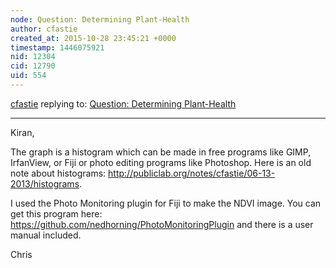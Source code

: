 ```yaml
---
node: Question: Determining Plant-Health
author: cfastie
created_at: 2015-10-28 23:45:21 +0000
timestamp: 1446075921
nid: 12304
cid: 12790
uid: 554
---
```




[cfastie](../profile/cfastie) replying to: [Question: Determining Plant-Health](../notes/Kiranay/10-15-2015/question-determining-plant-health)

----
Kiran,

The graph is a histogram which can be made in free programs like GIMP, IrfanView, or Fiji or photo editing programs like Photoshop. Here is an old note about histograms: <http://publiclab.org/notes/cfastie/06-13-2013/histograms>.

I used the Photo Monitoring plugin for Fiji to make the NDVI image. You can get this program here: <https://github.com/nedhorning/PhotoMonitoringPlugin> and there is a user manual included. 

Chris